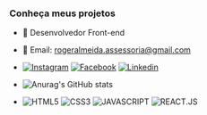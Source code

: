 ### Conheça meus projetos

- 🔭 Desenvolvedor Front-end
- 🌱 Email: rogeralmeida.assessoria@gmail.com
- [![Instagram](https://img.shields.io/badge/Instagram-E4405F?style=for-the-badge&logo=instagram&logoColor=white)](https://www.instagram.com/) [![Facebook](https://img.shields.io/badge/Facebook-1877F2?style=for-the-badge&logo=facebook&logoColor=white)](https://web.facebook.com/roger.almeidaprogramdor/)
[![Linkedin](https://img.shields.io/badge/LinkedIn-0077B5?style=for-the-badge&logo=linkedin&logoColor=white)](https://www.linkedin.com/in/rogerio-tech/)

- ![Anurag's GitHub stats](https://github-readme-stats.vercel.app/api?username=Dev-Rogerio&show_icons=true&theme=radical)


- ![HTML5](https://img.shields.io/badge/HTML5-E34F26?style=for-the-badge&logo=html5&logoColor=white)
![CSS3](https://img.shields.io/badge/CSS3-1572B6?style=for-the-badge&logo=css3&logoColor=white)
![JAVASCRIPT](https://img.shields.io/badge/JavaScript-F7DF1E?style=for-the-badge&logo=javascript&logoColor=black)
![REACT.JS](https://img.shields.io/badge/React-20232A?style=for-the-badge&logo=react&logoColor=61DAFB)




